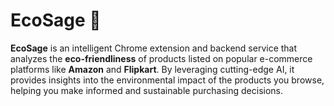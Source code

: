 # **EcoSage** 🌱

**EcoSage** is an intelligent Chrome extension and backend service that analyzes the **eco-friendliness** of products listed on popular e-commerce platforms like **Amazon** and **Flipkart**. By leveraging cutting-edge AI, it provides insights into the environmental impact of the products you browse, helping you make informed and sustainable purchasing decisions.
